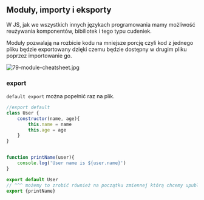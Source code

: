 ## Moduły, importy i eksporty



W JS, jak we wszystkich innych językach programowania mamy możliwość reużywania komponentów, bibiliotek i tego typu cudeniek.

Moduły pozwalają na rozbicie kodu na mniejsze porcję czyli kod z jednego pliku będzie exportowany dzięki czemu będzie dostępny w drugim pliku poprzez importowanie go.

<img src="https://github.com/samanthaming/samanthaming.com/blob/master/images/tidbits/79-module-cheatsheet.jpg?raw=true" alt="79-module-cheatsheet.jpg"  />

### export

`default export` można popełnić raz na plik. 

```js
//export default
class User {
    constructor(name, age){
        this.name = name
        this.age = age
    }
}


function printName(user){
    console.log('User name is ${user.name}')
}

export default User 
// ^^^ możemy to zrobić również na początku zmiennej którą chcemy upublicznić. Tbh jest to troche jak dawanie zmiennej modyfikatora public.
export {printName}
```



